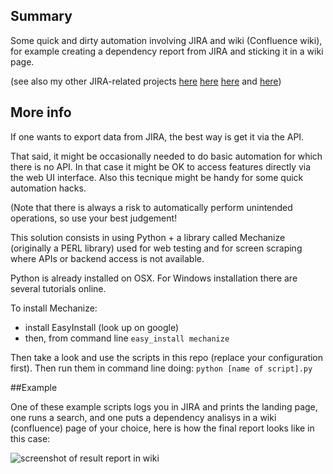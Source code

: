 ## Summary
Some quick and dirty automation involving JIRA and wiki (Confluence wiki), for example creating a dependency report from JIRA and sticking it in a wiki page.

(see also my other JIRA-related projects [here](https://github.com/davidedc/JIRA-composable-command-line-tools) [here](https://github.com/davidedc/Customise-JIRA-Cards-Appearance) [here](https://github.com/davidedc/JIRA-multi-board-view) and [here](https://github.com/davidedc/QR-and-JIRA-check-in-check-out-system))

## More info
If one wants to export data from JIRA, the best way is get it via the API.

That said, it might be occasionally needed to do basic automation for which there is no API. In that case it might be OK to access features directly via the web UI interface. Also this tecnique might be handy for some quick automation hacks.

(Note that there is always a risk to automatically perform unintended operations, so use your best judgement!

This solution consists in using Python + a library called Mechanize (originally a PERL library) used for web testing and for screen scraping where APIs or backend access is not available.

Python is already installed on OSX. For Windows installation there are several tutorials online.

To install Mechanize:
* install EasyInstall (look up on google)
* then, from command line  ```easy_install mechanize```

Then take a look and use the scripts in this repo (replace your configuration first). Then run them in command line doing:
```python [name of script].py```

##Example

One of these example scripts logs you in JIRA and prints the landing page, one runs a search, and one puts a dependency analisys in a wiki (confluence) page of your choice, here is how the final report looks like in this case:

![screenshot of result report in wiki](https://raw.githubusercontent.com/davidedc/Basic-JIRA-And-Wiki-automation-with-Python-And-Mechanize/master/readme-images/dependencyReportScreenshot.png)

